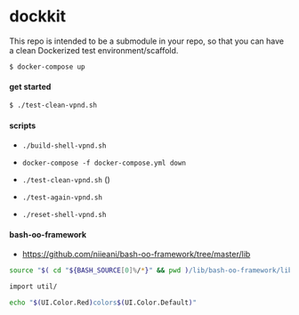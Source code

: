  
 # dockkit
 
 This repo is intended to be a submodule in your repo, so that you can have a clean Dockerized test environment/scaffold.
 
    $ docker-compose up

#### get started

```bash
$ ./test-clean-vpnd.sh
```

#### scripts


 * `./build-shell-vpnd.sh`
 * `docker-compose -f docker-compose.yml down`
 
 * `./test-clean-vpnd.sh` ()
 * `./test-again-vpnd.sh`
 
 * `./reset-shell-vpnd.sh`

#### bash-oo-framework
 
 * https://github.com/niieani/bash-oo-framework/tree/master/lib
 
```bash
source "$( cd "${BASH_SOURCE[0]%/*}" && pwd )/lib/bash-oo-framework/lib/oo-bootstrap.sh"

import util/

echo "$(UI.Color.Red)colors$(UI.Color.Default)"
```
